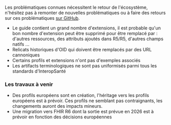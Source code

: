 Les problématiques connues nécessitent le retour de l'écosystème, n'hésitez pas à remonter de nouvelles problématiques ou à faire des retours sur ces problématiques [sur GitHub](https://github.com/Interop-Sante/hl7.fhir.fr.core/issues).

* Le guide contient un grand nombre d'extensions, il est probable qu'un bon nombre d'extension peut être supprimé pour être remplacé par : d'autres ressources, des attributs ajoutés dans R5/R5, d'autres champs natifs ...
* Relicats historiques d'OID qui doivent être remplacés par des URL cannoniques
* Certains profils et extensions n'ont pas d'exemples associés
* Les artifacts terminologiques ne sont pas uniformisés parmi tous les standards d'InteropSanté

### Les travaux à venir

* Des profils européens sont en création, l'héritage vers les profils européens est à prévoir. Ces profils ne semblant pas contraignants, les changements auront des impacts mineurs.
* Une migration vers FHIR R6 dont la sortie est prévue en 2026 est à prévoir en fonction des décisions européennes
